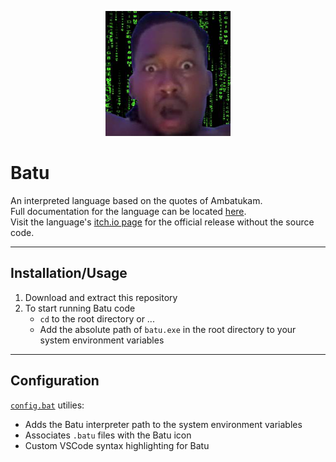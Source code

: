 <p align="center">
  <img src="resources/batu.png" width=200 height=200 />
</p>

# Batu
An interpreted language based on the quotes of Ambatukam.  
Full documentation for the language can be located [here](resources/documentation.md).  
Visit the language's [itch.io page](https://wap-industries-official.itch.io/batu) for the official release without the source code.

---

## Installation/Usage
1. Download and extract this repository
2. To start running Batu code
    - `cd` to the root directory or ...
    - Add the absolute path of `batu.exe` in the root directory to your system environment variables

---

## Configuration
[`config.bat`](config.bat) utilies:
- Adds the Batu interpreter path to the system environment variables
- Associates `.batu` files with the Batu icon
- Custom VSCode syntax highlighting for Batu